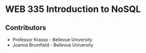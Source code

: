 # WEB 335 Introduction to NoSQL
## Contributors

* Professor Krasso - Bellevue University
* Joanna Brumfield - Bellevue University
